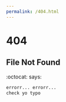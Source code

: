 ```yaml
---
permalink: /404.html
---
```

# 404

## File Not Found

:octocat: says:
```markdown
errorr... errorr...
check yo typo
```